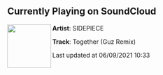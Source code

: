 ## Currently Playing on SoundCloud

[<img align="left" width="100" src="https://i1.sndcdn.com/artworks-H8oFoYPIdklz-0-t500x500.jpg">](https://soundcloud.com/youasidepiece/together-guz-remix)

**Artist**: SIDEPIECE 

**Track**: Together (Guz Remix)

Last updated at 06/09/2021 10:33
